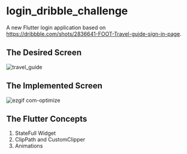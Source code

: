 # login_dribble_challenge

A new Flutter login application based on https://dribbble.com/shots/2836641-FOOT-Travel-guide-sign-in-page.

## The Desired Screen
![travel_guide](https://user-images.githubusercontent.com/16761273/52030461-07c40e00-253e-11e9-8dc9-0c8556e76000.jpg)

## The Implemented Screen
![ezgif com-optimize](https://user-images.githubusercontent.com/16761273/52030672-e9aadd80-253e-11e9-927b-97790ee68a03.gif)

## The Flutter Concepts
1. StateFull Widget
2. ClipPath and CustomClipper
3. Animations
